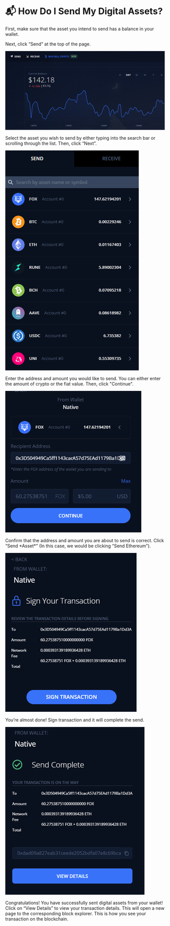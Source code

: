 # 📬 How Do I Send My Digital Assets?

First, make sure that the asset you intend to send has a balance in your wallet.

Next, click “Send” at the top of the page.

![](<../../../.gitbook/assets/image (23).png>)

Select the asset you wish to send by either typing into the search bar or scrolling through the list. Then, click “Next”.

![](<../../../.gitbook/assets/image (8).png>)

Enter the address and amount you would like to send. You can either enter the amount of crypto or the fiat value. Then, click "Continue".

![](<../../../.gitbook/assets/image (29).png>)

Confirm that the address and amount you are about to send is correct. Click “Send \*Asset\*” (In this case, we would be clicking “Send Ethereum”).

![](<../../../.gitbook/assets/image (1) (2).png>)

You’re almost done! Sign transaction and it will complete the send.

![](<../../../.gitbook/assets/image (7).png>)

Congratulations! You have successfully sent digital assets from your wallet! Click on “View Details” to view your transaction details. This will open a new page to the corresponding block explorer. This is how you see your transaction on the blockchain.

